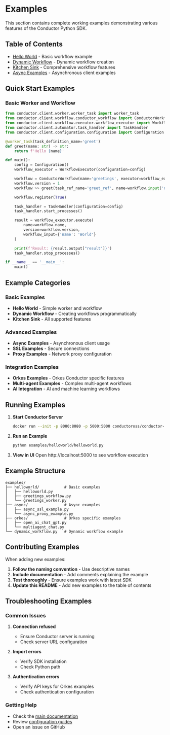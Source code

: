 # Examples

This section contains complete working examples demonstrating various features of the Conductor Python SDK.

## Table of Contents

- [Hello World](hello-world/) - Basic workflow example
- [Dynamic Workflow](../examples/dynamic_workflow.py) - Dynamic workflow creation
- [Kitchen Sink](../examples/kitchensink.py) - Comprehensive workflow features
- [Async Examples](../examples/async/) - Asynchronous client examples

## Quick Start Examples

### Basic Worker and Workflow

```python
from conductor.client.worker.worker_task import worker_task
from conductor.client.workflow.conductor_workflow import ConductorWorkflow
from conductor.client.workflow.executor.workflow_executor import WorkflowExecutor
from conductor.client.automator.task_handler import TaskHandler
from conductor.client.configuration.configuration import Configuration

@worker_task(task_definition_name='greet')
def greet(name: str) -> str:
    return f'Hello {name}'

def main():
    config = Configuration()
    workflow_executor = WorkflowExecutor(configuration=config)

    workflow = ConductorWorkflow(name='greetings', executor=workflow_executor)
    workflow.version = 1
    workflow >> greet(task_ref_name='greet_ref', name=workflow.input('name'))

    workflow.register(True)

    task_handler = TaskHandler(configuration=config)
    task_handler.start_processes()

    result = workflow_executor.execute(
        name=workflow.name,
        version=workflow.version,
        workflow_input={'name': 'World'}
    )

    print(f'Result: {result.output["result"]}')
    task_handler.stop_processes()

if __name__ == '__main__':
    main()
```

## Example Categories

### Basic Examples
- **Hello World** - Simple worker and workflow
- **Dynamic Workflow** - Creating workflows programmatically
- **Kitchen Sink** - All supported features

### Advanced Examples
- **Async Examples** - Asynchronous client usage
- **SSL Examples** - Secure connections
- **Proxy Examples** - Network proxy configuration

### Integration Examples
- **Orkes Examples** - Orkes Conductor specific features
- **Multi-agent Examples** - Complex multi-agent workflows
- **AI Integration** - AI and machine learning workflows

## Running Examples

1. **Start Conductor Server**
   ```bash
   docker run --init -p 8080:8080 -p 5000:5000 conductoross/conductor-standalone:3.15.0
   ```

2. **Run an Example**
   ```bash
   python examples/helloworld/helloworld.py
   ```

3. **View in UI**
   Open http://localhost:5000 to see workflow execution

## Example Structure

```
examples/
├── helloworld/           # Basic examples
│   ├── helloworld.py
│   ├── greetings_workflow.py
│   └── greetings_worker.py
├── async/                # Async examples
│   ├── async_ssl_example.py
│   └── async_proxy_example.py
├── orkes/                # Orkes specific examples
│   ├── open_ai_chat_gpt.py
│   └── multiagent_chat.py
└── dynamic_workflow.py   # Dynamic workflow example
```

## Contributing Examples

When adding new examples:

1. **Follow the naming convention** - Use descriptive names
2. **Include documentation** - Add comments explaining the example
3. **Test thoroughly** - Ensure examples work with latest SDK
4. **Update this README** - Add new examples to the table of contents

## Troubleshooting Examples

### Common Issues

1. **Connection refused**
   - Ensure Conductor server is running
   - Check server URL configuration

2. **Import errors**
   - Verify SDK installation
   - Check Python path

3. **Authentication errors**
   - Verify API keys for Orkes examples
   - Check authentication configuration

### Getting Help

- Check the [main documentation](../README.md)
- Review [configuration guides](configuration/)
- Open an issue on GitHub
